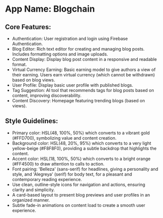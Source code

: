 # **App Name**: Blogchain

## Core Features:

- Authentication: User registration and login using Firebase Authentication.
- Blog Editor: Rich text editor for creating and managing blog posts.  Includes formatting options and image uploads.
- Content Display: Display blog post content in a responsive and readable format.
- Virtual Currency Earning: Basic earning model to give authors a view of their earning. Users earn virtual currency (which cannot be withdrawn) based on blog views.
- User Profile: Display basic user profile with published blogs.
- Tag Suggestion: AI tool that recommends tags for blog posts based on content, improving discoverability.
- Content Discovery: Homepage featuring trending blogs (based on views).

## Style Guidelines:

- Primary color: HSL(48, 100%, 50%) which converts to a vibrant gold (#FFD700), symbolizing value and content creation.
- Background color:  HSL(48, 20%, 95%) which converts to a very light yellow-beige (#F8F8F0), providing a subtle backdrop that highlights the content.
- Accent color: HSL(18, 100%, 50%) which converts to a bright orange (#FF4500) to draw attention to calls to action.
- Font pairing: 'Belleza' (sans-serif) for headlines, giving a personality and style, and 'Alegreya' (serif) for body text, for a pleasant and contemporary reading experience.
- Use clean, outline-style icons for navigation and actions, ensuring clarity and simplicity.
- A card-based layout to present blog previews and user profiles in an organized manner.
- Subtle fade-in animations on content load to create a smooth user experience.